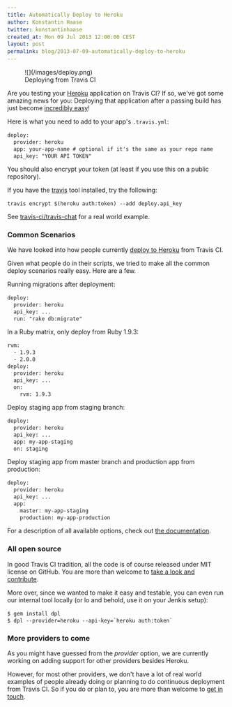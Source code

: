 ```yaml
---
title: Automatically Deploy to Heroku
author: Konstantin Haase
twitter: konstantinhaase
created_at: Mon 09 Jul 2013 12:00:00 CEST
layout: post
permalink: blog/2013-07-09-automatically-deploy-to-heroku
---
```


<figure class="small right">
  ![](/images/deploy.png)
  <figcaption>Deploying from Travis CI</figcaption>
</figure>

Are you testing your [Heroku](https://www.heroku.com/) application on Travis CI? If so, we've got some amazing news for you: Deploying that application after a passing build has just become [incredibly easy](/docs/user/deployment/)!

Here is what you need to add to your app's `.travis.yml`:

    deploy:
      provider: heroku
      app: your-app-name # optional if it's the same as your repo name
      api_key: "YOUR API TOKEN"

You should also encrypt your token (at least if you use this on a public repository).

If you have the [travis](https://github.com/travis-ci/travis#installation) tool installed, try the following:

    travis encrypt $(heroku auth:token) --add deploy.api_key

See [travis-ci/travis-chat](https://github.com/travis-ci/travis-chat/blob/2eac1840c0f1df90ccb0b6b6a96ecf0e570119e8/.travis.yml) for a real world example.

### Common Scenarios

We have looked into how people currently [deploy to Heroku](https://www.google.com/search?btnG=1&pws=0&q=heroku+travis+ci) from Travis CI.

Given what people do in their scripts, we tried to make all the common deploy scenarios really easy. Here are a few.

Running migrations after deployment:

    deploy:
      provider: heroku
      api_key: ...
      run: "rake db:migrate"

In a Ruby matrix, only deploy from Ruby 1.9.3:

    rvm:
      - 1.9.3
      - 2.0.0
    deploy:
      provider: heroku
      api_key: ...
      on:
        rvm: 1.9.3

Deploy staging app from staging branch:

    deploy:
      provider: heroku
      api_key: ...
      app: my-app-staging
      on: staging

Deploy staging app from master branch and production app from production:

    deploy:
      provider: heroku
      api_key: ...
      app:
        master: my-app-staging
        production: my-app-production

For a description of all available options, check out [the documentation](/docs/user/deployment/).

### All open source

In good Travis CI tradition, all the code is of course released under MIT license on GitHub. You are more than welcome to [take a look and contribute](https://github.com/rkh/dpl).

More over, since we wanted to make it easy and testable, you can even run our internal tool locally (or lo and behold, use it on your Jenkis setup):

    $ gem install dpl
    $ dpl --provider=heroku --api-key=`heroku auth:token`

### More providers to come

As you might have guessed from the *provider* option, we are currently working on adding support for other providers besides Heroku.

However, for most other providers, we don't have a lot of real world examples of people already doing or planning to do continuous deployment from Travis CI. So if you do or plan to, you are more than welcome to [get in touch](mailto:support@travis-ci.com).